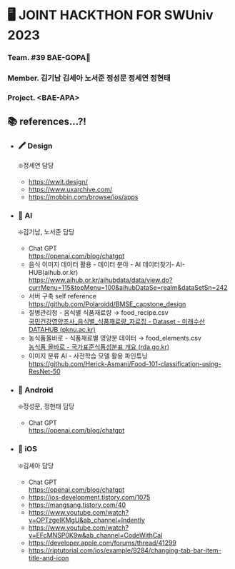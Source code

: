 # :desktop_computer: **JOINT HACKTHON FOR SWUniv 2023**
### Team. \#39 BAE-GOPA:100:  
### Member. 김기남 김세아 노서준 정성문 정세연 정현태  
### Project. \<BAE-APA>  

## :books: references...?!
* ### :crayon: Design
  	:sparkle:정세연 담당
  * https://wwit.design/
  * https://www.uxarchive.com/
  * https://mobbin.com/browse/ios/apps
   
* ### :robot: AI
  	:sparkle:김기남, 노서준 담당
  * Chat GPT  
https://openai.com/blog/chatgpt 
  * 음식 이미지 데이터 활용 - 데이터 분야 - AI 데이터찾기- AI-HUB(aihub.or.kr)  
https://www.aihub.or.kr/aihubdata/data/view.do?currMenu=115&topMenu=100&aihubDataSe=realm&dataSetSn=242
  * 서버 구축 self reference  
https://github.com/Polaroidd/BMSE_capstone_design
  * 질병관리청 - 음식별 식품재료량 → food_recipe.csv  
[국민건강영양조사_음식별_식품재료량_자료집 - Dataset - 미래수산 DATAHUB (pknu.ac.kr)](https://data.pknu.ac.kr/no/dataset/foodingred)
  * 농식품올바로 - 식품재료별 영양분 데이터 → food_elements.csv  
[농식품 올바로 - 국가표준식품성분표 개요 (rda.go.kr)](http://koreanfood.rda.go.kr/kfi/fct/fctIntro/list?menuId=PS03562#)
  * 이미지 분류 AI - 사전학습 모델 활용 파인튜닝  
https://github.com/Herick-Asmani/Food-101-classification-using-ResNet-50

* ### :green_heart: Android
  	:sparkle:정성문, 정현태 담당
  * Chat GPT  
https://openai.com/blog/chatgpt

* ### :apple: iOS
  	:sparkle:김세아 담당
  * Chat GPT  
https://openai.com/blog/chatgpt 
  * https://ios-development.tistory.com/1075
  * https://mangsang.tistory.com/40
  * https://www.youtube.com/watch?v=OPTzgeIKMgU&ab_channel=Indently
  * https://www.youtube.com/watch?v=EFcMNSP0K9w&ab_channel=CodeWithCal
  * https://developer.apple.com/forums/thread/41299
  * https://riptutorial.com/ios/example/9284/changing-tab-bar-item-title-and-icon
